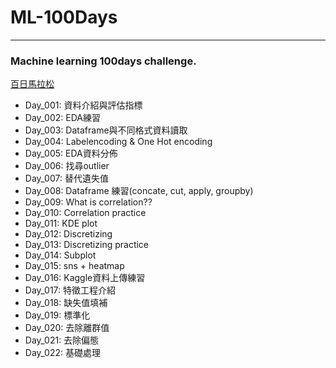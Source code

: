 # ML-100Days
-------------------------------------------------
### Machine learning 100days challenge.
[百日馬拉松](https://ai100.cupoy.com)

  - Day_001: 資料介紹與評估指標
  - Day_002: EDA練習
  - Day_003: Dataframe與不同格式資料讀取
  - Day_004: Labelencoding & One Hot encoding
  - Day_005: EDA資料分佈
  - Day_006: 找尋outlier
  - Day_007: 替代遺失值
  - Day_008: Dataframe 練習(concate, cut, apply, groupby)
  - Day_009: What is correlation??
  - Day_010: Correlation practice
  - Day_011: KDE plot
  - Day_012: Discretizing
  - Day_013: Discretizing practice
  - Day_014: Subplot
  - Day_015: sns + heatmap
  - Day_016: Kaggle資料上傳練習
  - Day_017: 特徵工程介紹
  - Day_018: 缺失值填補
  - Day_019: 標準化
  - Day_020: 去除離群值
  - Day_021: 去除偏態
  - Day_022: 基礎處理
